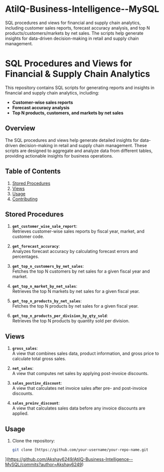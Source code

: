 # AtilQ-Business-Intelligence--MySQL
SQL procedures and views for financial and supply chain analytics, including customer sales reports, forecast accuracy analysis, and top N products/customers/markets by net sales. The scripts help generate insights for data-driven decision-making in retail and supply chain management.
# SQL Procedures and Views for Financial & Supply Chain Analytics

This repository contains SQL scripts for generating reports and insights in financial and supply chain analytics, including:

- **Customer-wise sales reports**
- **Forecast accuracy analysis**
- **Top N products, customers, and markets by net sales**

## Overview

The SQL procedures and views help generate detailed insights for data-driven decision-making in retail and supply chain management. These scripts are designed to aggregate and analyze data from different tables, providing actionable insights for business operations.

## Table of Contents

1. [Stored Procedures](#stored-procedures)
2. [Views](#views)
3. [Usage](#usage)
4. [Contributing](#contributing)

## Stored Procedures

1. **`get_customer_wise_sale_report`**:  
   Retrieves customer-wise sales reports by fiscal year, market, and customer code.

2. **`get_forecast_accuracy`**:  
   Analyzes forecast accuracy by calculating forecast errors and percentages.

3. **`get_top_n_customers_by_net_sales`**:  
   Fetches the top N customers by net sales for a given fiscal year and market.

4. **`get_top_n_market_by_net_sales`**:  
   Retrieves the top N markets by net sales for a given fiscal year.

5. **`get_top_n_products_by_net_sales`**:  
   Fetches the top N products by net sales for a given fiscal year.

6. **`get_top_n_products_per_division_by_qty_sold`**:  
   Retrieves the top N products by quantity sold per division.

## Views

1. **`gross_sales`**:  
   A view that combines sales data, product information, and gross price to calculate total gross sales.

2. **`net_sales`**:  
   A view that computes net sales by applying post-invoice discounts.

3. **`sales_postinv_discount`**:  
   A view that calculates net invoice sales after pre- and post-invoice discounts.

4. **`sales_preinv_discount`**:  
   A view that calculates sales data before any invoice discounts are applied.

## Usage

1. Clone the repository:
   ```bash
   git clone [https://github.com/your-username/your-repo-name.git
](https://github.com/Akshay6249/AtilQ-Business-Intelligence--MySQL/commits?author=Akshay6249)
